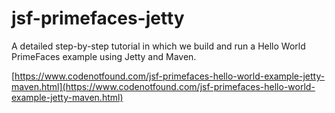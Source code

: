# jsf-primefaces-jetty

A detailed step-by-step tutorial in which we build and run a Hello World PrimeFaces example using Jetty and Maven.

[https://www.codenotfound.com/jsf-primefaces-hello-world-example-jetty-maven.html](https://www.codenotfound.com/jsf-primefaces-hello-world-example-jetty-maven.html)
